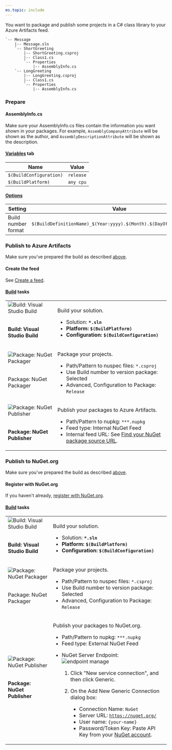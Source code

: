 ```yaml
---
ms.topic: include
---
```


You want to package and publish some projects in a C# class library to your Azure Artifacts feed.

```
`-- Message
    |-- Message.sln
    `-- ShortGreeting
        |-- ShortGreeting.csproj
        |-- Class1.cs
        `-- Properties
            |-- AssemblyInfo.cs
    `-- LongGreeting
        |-- LongGreeting.csproj
        |-- Class1.cs
        `-- Properties
            |-- AssemblyInfo.cs
```


<a name="prepare"></a>
### Prepare


#### AssemblyInfo.cs

Make sure your AssemblyInfo.cs files contain the information you want shown in your packages. For example, ```AssemblyCompanyAttribute``` will be shown as the author, and ```AssemblyDescriptionAttribute``` will be shown as the description.


#### [Variables](../../build/variables.md) tab

| Name | Value | 
|---|---|
|```$(BuildConfiguration)``` | ```release```|
|```$(BuildPlatform)``` | ```any cpu```|


#### [Options](../../build/options.md)

| Setting | Value | 
|---|---|
| Build number format | ```$(BuildDefinitionName)_$(Year:yyyy).$(Month).$(DayOfMonth)$(Rev:.r)```|


### Publish to Azure Artifacts

Make sure you've prepared the build as described [above](#prepare).


#### Create the feed

See [Create a feed](../../../artifacts/feeds/create-feed.md).


#### [Build](../../index.yml) tasks

<table>
<tr>
<td>

<img src="/azure/devops/tasks/build/media/visual-studio-build.png" alt="Build: Visual Studio Build"/>

<br/><strong>Build: Visual Studio Build</strong></td>
<td>
<p>Build your solution.</p>
<ul>
<li>Solution: <code><strong>*.sln</code></li>
<li>Platform: <code>$(BuildPlatform)</code></li>
<li>Configuration: <code>$(BuildConfiguration)</code></li>
<!-- Reviewers: what research and guidance do we think is needed, if any, around building packages that depend on packages? -->
</ul>
</td>
</tr>
<tr>
<td>

<img src="/azure/devops/tasks/package/media/nuget-packager.png" alt="Package: NuGet Packager"/>

<br/></strong>Package: NuGet Packager<strong></td>
<td>
<p>Package your projects.</p>
<ul>
<li>Path/Pattern to nuspec files: <code></strong>*.csproj</code></li>
<li>Use Build number to version package: Selected</li>
<li>Advanced, Configuration to Package: <code>Release</code></li>
</ul>
</td>
</tr>
<tr>
<td>

<img src="/azure/devops/tasks/package/media/nuget-publisher.png" alt="Package: NuGet Publisher"/>

<br/><strong>Package: NuGet Publisher</strong></td>
<td>
<p>Publish your packages to Azure Artifacts.</p>
<ul>
<li>Path/Pattern to nupkg: <code>***.nupkg</code></li>
<li>Feed type: Internal NuGet Feed</li>
<li>Internal feed URL: See <a href="/azure/devops/artifacts/nuget/consume#get-nuget-pkg-url" data-raw-source="[Find your NuGet package source URL](/azure/devops/artifacts/nuget/consume#get-nuget-pkg-url)">Find your NuGet package source URL</a>.
</li>
</ul>
</td>
</tr>
</table>

### Publish to NuGet.org

Make sure you've prepared the build as described [above](#prepare).

#### Register with NuGet.org

If you haven't already, [register with NuGet.org](https://www.nuget.org/).


#### [Build](../../tasks/index.md) tasks


<table>
<tr>
<td>

<img src="/azure/devops/tasks/build/media/visual-studio-build.png" alt="Build: Visual Studio Build"/>

<br/><strong>Build: Visual Studio Build</strong></td>
<td>
<p>Build your solution.</p>
<ul>
<li>Solution: <code><strong>*.sln</code></li>
<li>Platform: <code>$(BuildPlatform)</code></li>
<li>Configuration: <code>$(BuildConfiguration)</code></li>
<!-- Reviewers: what research and guidance do we think is needed, if any, around building packages that depend on packages? -->
</ul>
</td>
</tr>
<tr>
<td>

<img src="/azure/devops/tasks/package/media/nuget-packager.png" alt="Package: NuGet Packager"/>

<br/></strong>Package: NuGet Packager<strong></td>
<td>
<p>Package your projects.</p>
<ul>
<li>Path/Pattern to nuspec files: <code></strong>*.csproj</code></li>
<li>Use Build number to version package: Selected</li>
<li>Advanced, Configuration to Package: <code>Release</code></li>
</ul>
</td>
</tr>
<tr>
<td>

<img src="/azure/devops/tasks/package/media/nuget-publisher.png" alt="Package: NuGet Publisher"/>

<br/><strong>Package: NuGet Publisher</strong></td>
<td>
<p>Publish your packages to NuGet.org.</p>
<ul>
<li>Path/Pattern to nupkg: <code>***.nupkg</code></li>
<li>Feed type: External NuGet Feed</li>
<li>
<p>NuGet Server Endpoint: <img src="/azure/devops/tasks/_shared/media/endpoint-manage.png" alt="endpoint manage"/></p>
<ol>
<li>Click &quot;New service connection&quot;, and then click Generic.</li>
<li><p>On the Add New Generic Connection dialog box:</p>
<ul>
<li>Connection Name: <code>NuGet</code></li>
<li>Server URL: <code><a href="https://nuget.org/" data-raw-source="https://nuget.org/">https://nuget.org/</a></code></li>
<li>User name: <code>{your-name}</code></li>
<li>Password/Token Key: Paste API Key from your <a href="https://www.nuget.org/account" data-raw-source="[NuGet account](https://www.nuget.org/account)">NuGet account</a>.</li>
</ul>
</li>
</ol>
</li>
</ul>

</td>
</tr>
</table>
